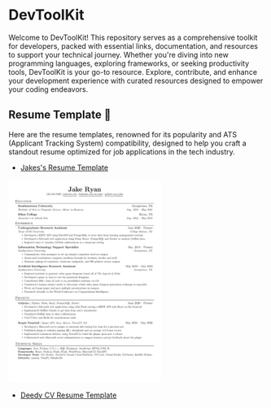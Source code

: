 # DevToolKit

Welcome to DevToolKit! This repository serves as a comprehensive toolkit for developers, packed with essential links, documentation, and resources to support your technical journey. Whether you're diving into new programming languages, exploring frameworks, or seeking productivity tools, DevToolKit is your go-to resource. Explore, contribute, and enhance your development experience with curated resources designed to empower your coding endeavors.


## Resume Template 🗿

Here are the resume templates, renowned for its popularity and ATS (Applicant Tracking System) compatibility, designed to help you craft a standout resume optimized for job applications in the tech industry.

- [Jakes's Resume Template](https://www.overleaf.com/latex/templates/jakes-resume/syzfjbzwjncs)

<img src="https://github.com/Nitesh-thapliyal/DevToolkit/blob/main/assets/jakesResumeTemplate.png" height="400px" width="300px">


- [Deedy CV Resume Template](https://www.overleaf.com/latex/templates/deedy-cv/bjryvfsjdyxz)


